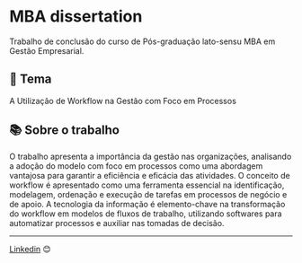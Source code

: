 # MBA dissertation

Trabalho de conclusão do curso de Pós-graduação lato-sensu MBA em Gestão Empresarial. 

## 📖 Tema

A Utilização de Workflow na Gestão com Foco em Processos

## 📚 Sobre o trabalho

O trabalho apresenta a importância da gestão nas organizações, analisando a adoção do modelo com foco em processos como uma abordagem vantajosa para garantir a eficiência e eficácia das atividades. O conceito de workflow é apresentado como uma ferramenta essencial na identificação, modelagem, ordenação e execução de tarefas em processos de negócio e de apoio. A tecnologia da informação é elemento-chave na transformação do workflow em modelos de fluxos de trabalho, utilizando softwares para automatizar processos e auxiliar nas tomadas de decisão.

---
[Linkedin](https://www.linkedin.com/in/wellitonfernandes/) 😊